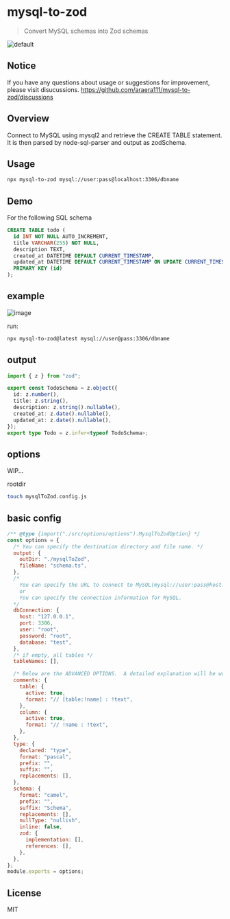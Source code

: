 # mysql-to-zod

> Convert MySQL schemas into Zod schemas

![default](https://github.com/araera111/mysql-to-zod/assets/63596736/650265b4-414c-49f3-b88c-cf437921960c)

## Notice

If you have any questions about usage or suggestions for improvement, please visit disucussions.
<https://github.com/araera111/mysql-to-zod/discussions>

## Overview

Connect to MySQL using mysql2 and retrieve the CREATE TABLE statement.
It is then parsed by node-sql-parser and output as zodSchema.

## Usage

```bash
npx mysql-to-zod mysql://user:pass@localhost:3306/dbname
```

## Demo

For the following SQL schema

```sql
CREATE TABLE todo (
  id INT NOT NULL AUTO_INCREMENT,
  title VARCHAR(255) NOT NULL,
  description TEXT,
  created_at DATETIME DEFAULT CURRENT_TIMESTAMP,
  updated_at DATETIME DEFAULT CURRENT_TIMESTAMP ON UPDATE CURRENT_TIMESTAMP,
  PRIMARY KEY (id)
);
```

## example

![image](https://github.com/araera111/mysql-to-zod/assets/63596736/c6d4bf03-8109-4ccd-804f-59249a733696)

run:

```bash
npx mysql-to-zod@latest mysql://user@pass:3306/dbname
```

## output

```typescript
import { z } from "zod";

export const TodoSchema = z.object({
  id: z.number(),
  title: z.string(),
  description: z.string().nullable(),
  created_at: z.date().nullable(),
  updated_at: z.date().nullable(),
});
export type Todo = z.infer<typeof TodoSchema>;
```

## options

WIP...

rootdir

```sh
touch mysqlToZod.config.js
```

## basic config

```js:mysqlToZod.config.js
/** @type {import("./src/options/options").MysqlToZodOption} */
const options = {
  /* You can specify the destination directory and file name. */
  output: {
    outDir: "./mysqlToZod",
    fileName: "schema.ts",
  },
  /* 
    You can specify the URL to connect to MySQL(mysql://user:pass@host:port:dbName)
    or
    You can specify the connection information for MySQL.
  */
  dbConnection: {
    host: "127.0.0.1",
    port: 3306,
    user: "root",
    password: "root",
    database: "test",
  },
  /* if empty, all tables */
  tableNames: [],

  /* Below are the ADVANCED OPTIONS.  A detailed explanation will be written at a later date. */
  comments: {
    table: {
      active: true,
      format: "// [table:!name] : !text",
    },
    column: {
      active: true,
      format: "// !name : !text",
    },
  },
  type: {
    declared: "type",
    format: "pascal",
    prefix: "",
    suffix: "",
    replacements: [],
  },
  schema: {
    format: "camel",
    prefix: "",
    suffix: "Schema",
    replacements: [],
    nullType: "nullish",
    inline: false,
    zod: {
      implementation: [],
      references: [],
    },
  },
};
module.exports = options;
```

## License

MIT
